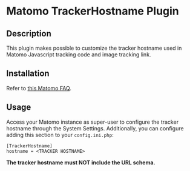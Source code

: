 # Matomo TrackerHostname Plugin

## Description

This plugin makes possible to customize the tracker hostname used in Matomo 
Javascript tracking code and image tracking link.

## Installation

Refer to [this Matomo FAQ](https://matomo.org/faq/plugins/faq_21/).

## Usage

Access your Matomo instance as super-user to configure the tracker hostname
through the System Settings.
Additionally, you can configure adding this section to your `config.ini.php`:
```
[TrackerHostname]
hostname = <TRACKER HOSTNAME>
```

**The tracker hostname must NOT include the URL schema.**
